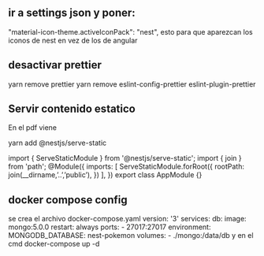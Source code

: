 ## ir a settings json y poner:
"material-icon-theme.activeIconPack": "nest",
esto para que aparezcan los iconos de nest en vez de los de angular

## desactivar prettier
yarn remove prettier
yarn remove eslint-config-prettier eslint-plugin-prettier

## Servir contenido estatico
En el pdf viene

yarn add @nestjs/serve-static

import { ServeStaticModule } from '@nestjs/serve-static';
import { join } from 'path';
@Module({
 imports: [
 ServeStaticModule.forRoot({
 rootPath: join(__dirname,’..’,’public’),
 })
 ],
})
export class AppModule {}

## docker compose config

se crea el archivo docker-compose.yaml
version: '3'
services:
  db:
    image: mongo:5.0.0
    restart: always
    ports:
      - 27017:27017
    environment:
      MONGODB_DATABASE: nest-pokemon
    volumes:
      - ./mongo:/data/db
y en el cmd docker-compose up -d